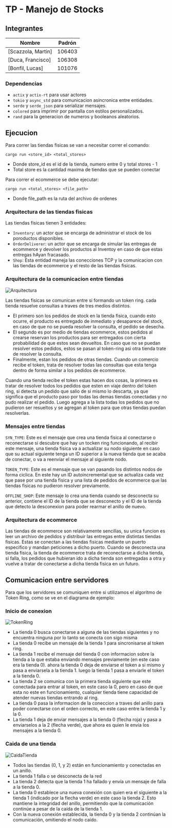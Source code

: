 # TP - Manejo de Stocks

## Integrantes
| Nombre                                                        | Padrón |
| ------------------------------------------------------------- | ------ |
| [Scazzola, Martin]         					| 106403 |
| [Duca, Francisco]   						| 106308 |
| [Bonfil, Lucas]     						| 101076 |

### Dependencias


* `actix` y `actix-rt` para usar actores
*  `tokio` y `async_std` para comunicacion asincronica entre entidades.
* `serde` y `serde_json` para serializar mensajes.
* `colored` para imprimir por pantalla con estilos personalizados.
* `rand` para la generacion de numeros y booleanos aleatorios.


## Ejecucion
  Para correr las tiendas fisicas se van a necesitar correr el comando:

    cargo run <store_id> <total_stores>

  * Donde store_id es el id de la tienda, numero entre 0 y total stores - 1
  * Total store es la cantidad maxima de tiendas que se pueden conectar

  Para correr el ecommerce se debe ejecutar:
    
    cargo run <total_stores> <file_path>
  
  * Donde file_path es la ruta del archivo de ordenes


### Arquitectura de las tiendas fisicas
Las tiendas fisicas tienen 3 entidades:

* `Inventory`: un actor que se encarga de administrar el stock de los poroductos disponibles.
* `OrderDeliverer`: un actor que se encarga de simular las entregas de ecommerce y devolver los productos al Inventoy en caso de que estas entregas hAyan fracasado.
* `Shop`: Esta entidad maneja las conecciones TCP y la comunicacion con las tiendas de ecommerce y el resto de las tiendas fisicas. 

### Arquitectura de la comunicacion entre tiendas

![Arquitectura](images/modelo_general.png)

Las tiendas fisicas se comunican entre si formando un token ring. cada tienda resuelve consultas a traves de tres medios distintos. 
* El primero son los pedidos de stock en la tienda fisica, cuando esto ocurre, el producto es entregado de inmediato y desaparece del stock, en caso de que no se pueda resolver la consulta, el pedido se desecha. 
* El segundo es por medio de tiendas ecommerce, estos pedidos al crearse reservan los productos para ser entregados con cierta probabilidad de que estos sean devueltos. En caso que no se puedan resolver estos pedidos, estos se pasan al token-ring asi otra tienda trate de resolver la consulta. 
* Finalmente, estan los pedidos de otras tiendas. Cuando un comercio recibe el token, trata de resolver todas las consultas que esta tenga dentro de forma similar a los pedidos de ecommerce.  

Cuando una tienda recibe el token estas hacen dos cosas, la primera es tratar de resolver todos los pedidos que esten en viaje dentro del token ring, si detecta un pedido que salio de si mismo lo descarta, ya que significa que el producto paso por todas las demas tiendas conectadas y no pudo realizar el pedido. 
Luego agrega a la lista todas los pedidos  que no pudieron ser resueltos y se agregan al token para que otras tiendas puedan resolverlas.

### Mensajes entre tiendas
`SYN_TYPE`: Este es el mensaje que crea una tienda fisica al conectarse o reconectarse si descubre que hay un tocken ring funcionando, al recibir este mensaje, una tienda fisica va a actualizar su nodo siguiente en caso que su actual siguiente tenga un ID superior a la nueva tienda que se acaba de conectar, o va a reenviar el mensaje al siguiente nodo.

`TOKEN_TYPE`: Este es el mensaje que se van pasando los distintos nodos de forma ciclica. En este hay un ID autoincremental que se actualiza cada vez que pase por una tienda fisica y una lista de pedidos de ecommerce que las tiendas fisicas no pudieron resolver previamente.

`OFFLINE_SHOP`: Este mensaje lo crea una tienda cuando se desconecta su anterior, contiene el ID de la tienda que se desconecto y el ID de la tienda que detecto la desconexion para poder rearmar el anillo de nuevo. 

### Arquitectura de ecommerce
Las tiendas de ecommerce son relativamente sencillas, su unica funcion es leer un archivo de pedidos y distribuir las entregas entre distintas tiendas fisicas. 
Estas se conectan a las tiendas fisicas mediante un puerto especifico y mandan peticiones a dicho puerto. 
Cuando se desconecta una tienda fisica, la tienda de ecommerce trata de reconectarse a dicha tienda, si falla, los pedidos que hubieran ido a dicha tienda son entregadas a otra y vuelve a tratar de conectarse a dicha tienda fisica en un futuro.
  
## Comunicacion entre servidores
Para que los servidores se comuniquen entre si utilizamos el algoritmo de Token Ring, como se ve en el diagrama de ejemplo:

### Inicio de conexion
![TokenRing](images/inicio_conexion.drawio_1.png)
* La tienda 0 busca conectarse a alguna de las tiendas siguientes y no encuentra ninguna por lo tanto se conecta con sigo misma
* La tienda 0 recibe un mensaje de la tienda 1 para sincronisarse al token ring.
* La tienda 1 recibe el mensaje del tienda 0 con informacion sobre la tienda a la que estaba enviando mensajes previamente (en este caso era la tienda 0). ahora la tienda 0 deja de enviarse el token a si mismo y pasa a enviarsela a la tienda 1. luego la tienda 1 pasa a enviarle el token a la tienda 0.
* La tienda 2 se comunica con la primera tienda siguiente que este conectada para entrar al token, en este caso la 0, pero en caso de que esta no este en funcionamiento, cualquier tienda tiene capacidad de atender nuevas tiendas entrando al ring.
* La tienda 0 pasa la informacion de la coneccion a traves del anillo para poder conectarse con el orden correcto, en este caso entre la tienda 1 y la 0.
* La tienda 1 deja de enviar mensajes a la tienda 0 (flecha roja) y pasa a enviarselos a la 2 (flecha verde), que ahora es quien le envia los mensajes a la tienda 0.

### Caida de una tienda
![CaidaTienda](images/caida_de_una_tienda.drawio.png)
* Todos las tiendas (0, 1, y 2) están en funcionamiento y conectadas en un anillo.
* La tienda 1 falla o se desconecta de la red
* La tienda 2 detecta que la tienda 1 ha fallado y envía un mensaje de falla a la tienda 0.
* La tienda 0 establece una nueva conexión con quien era el siguiente a la tienda 1 (indicado por la flecha verde) en este caso la tienda 2. Esto mantiene la integridad del anillo, permitiendo que la comunicación continúe a pesar de la caída de la tienda 1.
* Con la nueva conexión establecida, la tienda 0 y la tienda 2 continúan la comunicación, omitiendo el nodo caído.


